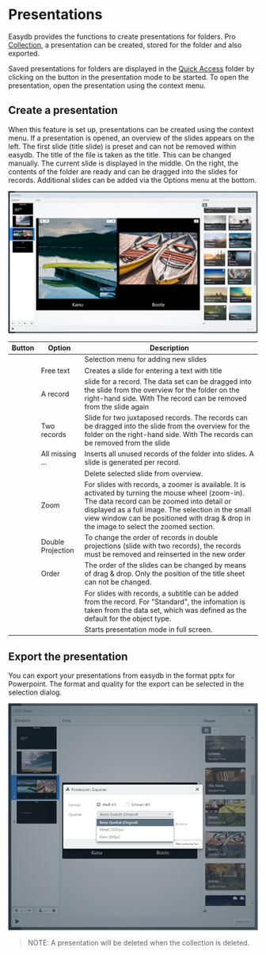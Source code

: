 # Presentations

Easydb provides the functions to create presentations for folders. Pro [Collection](../../search/collections/collections.md), a presentation can be created, stored for the folder and also exported.

Saved presentations for folders are displayed in the [Quick Access](../../search/collections/collections.md) folder by clicking on the button in the presentation mode to be started. To open the presentation, open the presentation using the context menu.

## Create a presentation

When this feature is set up, presentations can be created using the context menu. If a presentation is opened, an overview of the slides appears on the left. The first slide (title slide) is preset and can not be removed within easydb. The title of the file is taken as the title. This can be changed manually. The current slide is displayed in the middle. On the right, the contents of the folder are ready and can be dragged into the slides for records. Additional slides can be added via the Options menu at the bottom.

![Create Presentation](ppt_create.jpg)

|Button|Option|Description|
|--|--|--|
|<i class="fa fa-plus"></i><i class="fa fa-angle-down"></i>||Selection menu for adding new slides
|| Free text | Creates a slide for entering a text with title |
|| A record | slide for a record. The data set can be dragged into the slide from the overview for the folder on the right-hand side. With <i class="fa fa-trash-o"></i> The record can be removed from the slide again |
|| Two records | Slide for two juxtaposed records. The records can be dragged into the slide from the overview for the folder on the right-hand side. With <i class="fa fa-trash-o"></i> The records can be removed from the slide
|| All missing ... | Inserts all unused records of the folder into slides. A slide is generated per record. |
|<i class="fa fa-minus"></i>||Delete selected slide from overview. |
|<i class="fa fa-search-plus"></i><i class="fa fa-search-minus"></i>|Zoom |For slides with records, a zoomer is available. It is activated by turning the mouse wheel (zoom-in). The data record can be zoomed into detail or displayed as a full image. The selection in the small view window can be positioned with drag & drop in the image to select the zoomed section. |
||Double Projection | To change the order of records in double projections (slide with two records), the records must be removed and reinserted in the new order|
|| Order | The order of the slides can be changed by means of drag & drop. Only the position of the title sheet can not be changed.|
|<i class="fa fa-cog"></i>|| For slides with records, a subtitle can be added from the record. For "Standard", the infomation is taken from the data set, which was defined as the default for the object type.|
|<i class="fa fa-play"></i>|| Starts presentation mode in full screen.|

## Export the presentation

You can export your presentations from easydb in the format pptx for Powerpoint. The format and quality for the export can be selected in the selection dialog.

![Export Presentation](ppt_export.jpg)

> NOTE: A presentation will be deleted when the collection is deleted.